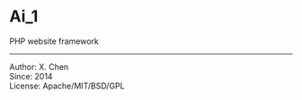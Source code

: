 Ai_1
====

PHP website framework

---
Author:  X. Chen  
Since:   2014  
License: Apache/MIT/BSD/GPL
